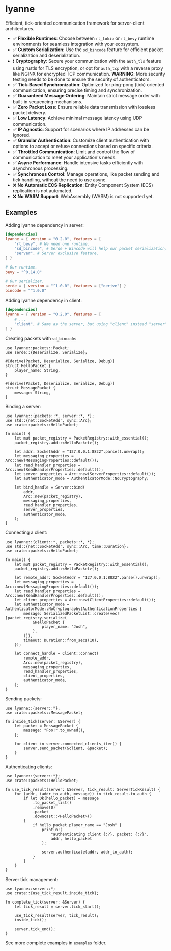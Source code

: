 # lyanne

Efficient, tick-oriented communication framework for server-client architectures.

- ✅ **Flexible Runtimes**: Choose between `rt_tokio` or `rt_bevy` runtime environments for seamless integration with your ecosystem.
- ✅ **Custom Serialization**: Use the `sd_bincode` feature for efficient packet serialization and deserialization.
- ❗ **Cryptography**: Secure your communication with the `auth_tls` feature using rustls for TLS encryption, or opt for `auth_tcp` with a reverse proxy like NGINX for encrypted TCP communication. **WARNING**: More security testing needs to be done to ensure the security of authenticators.
- ✅ **Tick-Based Synchronization**: Optimized for ping-pong (tick) oriented communication, ensuring precise timing and synchronization.
- ✅ **Guaranteed Message Ordering**: Maintain strict message order with built-in sequencing mechanisms.
- ✅ **Zero Packet Loss**: Ensure reliable data transmission with lossless packet delivery.
- ✅ **Low Latency**: Achieve minimal message latency using UDP communication.
- ✅ **IP Agnostic**: Support for scenarios where IP addresses can be ignored.
- ✅ **Granular Authentication**: Customize client authentication with options to accept or refuse connections based on specific criteria.
- ✅ **Throttled Communication**: Limit and control the flow of communication to meet your application's needs.
- ✅ **Async Performance**: Handle intensive tasks efficiently with asynchronous processing.
- ✅ **Synchronous Control**: Manage operations, like packet sending and tick handling, without the need to use async.
- ❌ **No Automatic ECS Replication**: Entity Component System (ECS) replication is not automated.
- ❌ **No WASM Support**: WebAssembly (WASM) is not supported yet.

## Examples

Adding lyanne dependency in server:

```toml
[dependencies]
lyanne = { version = "0.2.0", features = [
    "rt_bevy", # We need one runtime.
    "sd_bincode", # Serde + Bincode will help our packet serialization/deserialization.
    "server", # Server exclusive feature.
] }

# Our runtime.
bevy = "^0.14.0"

# Our serializer.
serde = { version = "^1.0.0", features = ["derive"] }
bincode = "^1.0.0"
```

Adding lyanne dependency in client:

```toml
[dependencies]
lyanne = { version = "0.2.0", features = [
    # ...
    "client", # Same as the server, but using "client" instead "server".
] }
```

Creating packets with `sd_bincode`:

```rust,no_run
use lyanne::packets::Packet;
use serde::{Deserialize, Serialize};

#[derive(Packet, Deserialize, Serialize, Debug)]
struct HelloPacket {
    player_name: String,
}

#[derive(Packet, Deserialize, Serialize, Debug)]
struct MessagePacket {
    message: String,
}
```

Binding a server:

```rust,no_run
use lyanne::{packets::*, server::*, *};
use std::{net::SocketAddr, sync::Arc};
use crate::packets::HelloPacket;

fn main() {
    let mut packet_registry = PacketRegistry::with_essential();
    packet_registry.add::<HelloPacket>();

    let addr: SocketAddr = "127.0.0.1:8822".parse().unwrap();
    let messaging_properties = Arc::new(MessagingProperties::default());
    let read_handler_properties = Arc::new(ReadHandlerProperties::default());
    let server_properties = Arc::new(ServerProperties::default());
    let authenticator_mode = AuthenticatorMode::NoCryptography;

    let bind_handle = Server::bind(
        addr,
        Arc::new(packet_registry),
        messaging_properties,
        read_handler_properties,
        server_properties,
        authenticator_mode,
    );
}
```

Connecting a client:

```rust,no_run
use lyanne::{client::*, packets::*, *};
use std::{net::SocketAddr, sync::Arc, time::Duration};
use crate::packets::HelloPacket;

fn main() {
    let mut packet_registry = PacketRegistry::with_essential();
    packet_registry.add::<HelloPacket>();

    let remote_addr: SocketAddr = "127.0.0.1:8822".parse().unwrap();
    let messaging_properties = Arc::new(MessagingProperties::default());
    let read_handler_properties = Arc::new(ReadHandlerProperties::default());
    let client_properties = Arc::new(ClientProperties::default());
    let authenticator_mode = AuthenticatorMode::NoCryptography(AuthenticationProperties {
        message: SerializedPacketList::create(vec![packet_registry.serialize(
            &HelloPacket {
                player_name: "Josh",
            },
        )]),
        timeout: Duration::from_secs(10),
    });

    let connect_handle = Client::connect(
        remote_addr,
        Arc::new(packet_registry),
        messaging_properties,
        read_handler_properties,
        client_properties,
        authenticator_mode,
    );
}
```

Sending packets:

```rust,no_run
use lyanne::{server::*};
use crate::packets::MessagePacket;

fn inside_tick(server: &Server) {
    let packet = MessagePacket {
        message: "Foo!".to_owned(),
    };

    for client in server.connected_clients_iter() {
        server.send_packet(&client, &packet);
    }
}
```

Authenticating clients:

```rust,no_run
use lyanne::{server::*};
use crate::packets::HelloPacket;

fn use_tick_result(server: &Server, tick_result: ServerTickResult) {
    for (addr, (addr_to_auth, message)) in tick_result.to_auth {
        if let Ok(hello_packet) = message
            .to_packet_list()
            .remove(0)
            .packet
            .downcast::<HelloPacket>()
        {
            if hello_packet.player_name == "Josh" {
                println!(
                    "authenticating client {:?}, packet: {:?}",
                    addr, hello_packet
                );

                server.authenticate(addr, addr_to_auth);
            }
        }
    }
}
```

Server tick management:

```rust,no_run
use lyanne::server::*;
use crate::{use_tick_result,inside_tick};

fn complete_tick(server: &Server) {
    let tick_result = server.tick_start();

    use_tick_result(server, tick_result);
    inside_tick();

    server.tick_end();
}
```

See more complete examples in `examples` folder.